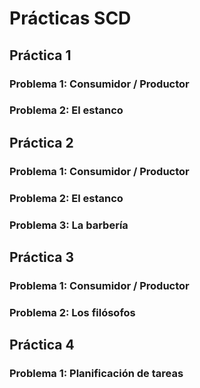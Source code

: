 # Prácticas SCD

## Práctica 1

### Problema 1: Consumidor / Productor
### Problema 2: El estanco

## Práctica 2

### Problema 1: Consumidor / Productor
### Problema 2: El estanco
### Problema 3: La barbería

## Práctica 3

### Problema 1: Consumidor / Productor
### Problema 2: Los filósofos

## Práctica 4

### Problema 1: Planificación de tareas
